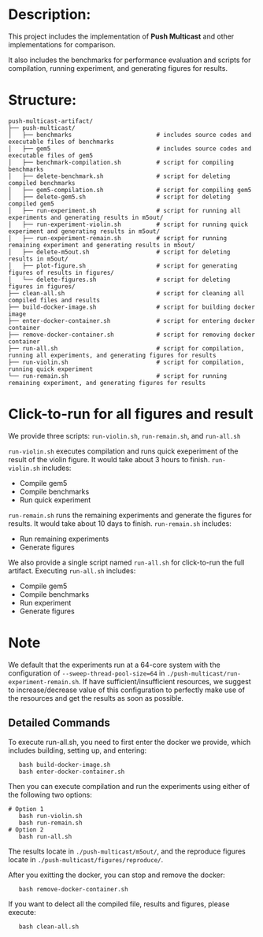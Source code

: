 # Description:
This project includes the implementation of **Push Multicast** and other implementations for comparison.

It also includes the benchmarks for performance evaluation and scripts for compilation, running experiment, and generating figures for results.

# Structure:
```shell
push-multicast-artifact/
├── push-multicast/
│   ├── benchmarks                        # includes source codes and executable files of benchmarks
│   ├── gem5                              # includes source codes and executable files of gem5
│   ├── benchmark-compilation.sh          # script for compiling benchmarks
│   ├── delete-benchmark.sh               # script for deleting compiled benchmarks
│   ├── gem5-compilation.sh               # script for compiling gem5
│   ├── delete-gem5.sh                    # script for deleting compiled gem5
│   ├── run-experiment.sh                 # script for running all experiments and generating results in m5out/
│   ├── run-experiment-violin.sh          # script for running quick experiment and generating results in m5out/
│   ├── run-experiment-remain.sh          # script for running remaining experiment and generating results in m5out/
│   ├── delete-m5out.sh                   # script for deleting results in m5out/
│   ├── plot-figure.sh                    # script for generating figures of results in figures/
│   └── delete-figures.sh                 # script for deleting figures in figures/
├── clean-all.sh                          # script for cleaning all compiled files and results
├── build-docker-image.sh                 # script for building docker image
├── enter-docker-container.sh             # script for entering docker container
├── remove-docker-container.sh            # script for removing docker container
├── run-all.sh                            # script for compilation, running all experiments, and generating figures for results
├── run-violin.sh                         # script for compilation, running quick experiment
└── run-remain.sh                         # script for running remaining experiment, and generating figures for results
```

# Click-to-run for all figures and result
We provide three scripts: `run-violin.sh`, `run-remain.sh`, and `run-all.sh`

`run-violin.sh` executes compilation and runs quick exeperiment of the result of the violin figure. It would take about 3 hours to finish. `run-violin.sh` includes:
- Compile gem5
- Compile benchmarks
- Run quick experiment

`run-remain.sh` runs the remaining experiments and generate the figures for results. It would take about 10 days to finish. `run-remain.sh` includes:
- Run remaining experiments
- Generate figures

We also provide a single script named `run-all.sh` for click-to-run the full artifact. Executing `run-all.sh` includes:
- Compile gem5
- Compile benchmarks
- Run experiment
- Generate figures

# Note
We default that the experiments run at a 64-core system with the configuration of `--sweep-thread-pool-size=64` in `./push-multicast/run-experiment-remain.sh`. If have sufficient/insufficient resources, we suggest to increase/decrease value of this configuration to perfectly make use of the resources and get the results as soon as possible.

## Detailed Commands
To execute run-all.sh, you need to first enter the docker we provide, which includes building, setting up, and entering:
```shell
   bash build-docker-image.sh
   bash enter-docker-container.sh
```

Then you can execute compilation and run the experiments using either of the following two options:
```shell
# Option 1
   bash run-violin.sh
   bash run-remain.sh 
# Option 2
   bash run-all.sh
```

The results locate in `./push-multicast/m5out/`, and the reproduce figures locate in `./push-multicast/figures/reproduce/`.

After you exitting the docker, you can stop and remove the docker:
```shell
   bash remove-docker-container.sh
```

If you want to delect all the compiled file, results and figures, please execute:
```shell
   bash clean-all.sh
```